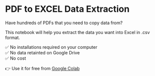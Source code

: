 # PDF to EXCEL Data Extraction

Have hundreds of PDFs that you need to copy data from? 

This notebook will help you extract the data you want into Excel in .csv format.

✅ No installations required on your computer <br>
✅ No data retainted on Google Drive <br>
✅ No cost <br>

👉 Use it for free from [Google Colab](https://colab.research.google.com/drive/1RhsaXCDj0p2mrdgJIE-YBmiOiYY6VS_i?usp=sharing)
